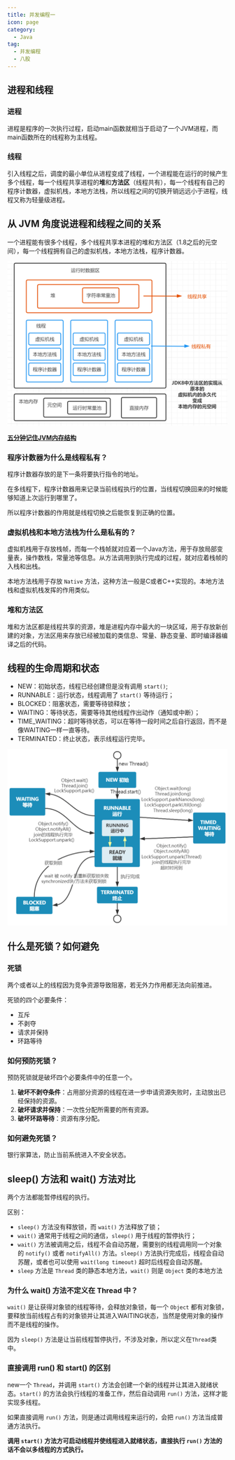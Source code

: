 ```yaml
---
title: 并发编程一
icon: page
category:
  - Java
tag:
  - 并发编程
  - 八股
---
```


## 进程和线程

### 进程

进程是程序的一次执行过程，启动main函数就相当于启动了一个JVM进程，而main函数所在的线程称为主线程。

### 线程

引入线程之后，调度的最小单位从进程变成了线程，一个进程能在运行的时候产生多个线程，每一个线程共享进程的**堆**和**方法区**（线程共有），每一个线程有自己的程序计数器，虚拟机栈，本地方法栈，所以线程之间的切换开销远远小于进程，线程又称为轻量级进程。
<!-- more -->
## 从 JVM 角度说进程和线程之间的关系

一个进程能有很多个线程，多个线程共享本进程的堆和方法区（1.8之后的元空间），每一个线程拥有自己的虚拟机栈，本地方法栈，程序计数器。

![image-20230517134427874](/markdown/image-20230616180622721.png)

[**五分钟记住JVM内存结构**](https://www.bilibili.com/video/BV1Q64y1h7PT/?spm_id_from=333.337.search-card.all.click&vd_source=90bb400ad92a9344bb4c2ca0d7921be7)

###  程序计数器为什么是线程私有？

程序计数器存放的是下一条将要执行指令的地址。

在多线程下，程序计数器用来记录当前线程执行的位置，当线程切换回来的时候能够知道上次运行到哪里了。

所以程序计数器的作用就是线程切换之后能恢复到正确的位置。

### 虚拟机栈和本地方法栈为什么是私有的？

虚拟机栈用于存放栈帧，而每一个栈帧就对应着一个Java方法，用于存放局部变量表，操作数栈，常量池等信息。从方法调用到执行完成的过程，就对应着栈帧的入栈和出栈。

本地方法栈用于存放 `Native` 方法，这种方法一般是C或者C++实现的。本地方法栈和虚拟机栈发挥的作用类似。

### 堆和方法区

堆和方法区都是线程共享的资源，堆是进程内存中最大的一块区域，用于存放新创建的对象，方法区用来存放已经被加载的类信息、常量、静态变量、即时编译器编译之后的代码。

## 线程的生命周期和状态

- NEW：初始状态，线程已经创建但是没有调用 `start()`;
- RUNNABLE：运行状态，线程调用了 `start()` 等待运行；
- BLOCKED：阻塞状态，需要等待锁释放；
- WAITING：等待状态，需要等待其他线程作出动作（通知或中断）；
- TIME_WAITING：超时等待状态，可以在等待一段时间之后自行返回，而不是像WAITING一样一直等待。
- TERMINATED：终止状态，表示线程运行完毕。

![image-20230517140544893](/markdown/image-20230517140544893.png)


## 什么是死锁？如何避免

### 死锁

两个或者以上的线程因为竞争资源导致阻塞，若无外力作用都无法向前推进。

死锁的四个必要条件：

- 互斥
- 不剥夺
- 请求并保持
- 环路等待

### 如何预防死锁？

预防死锁就是破坏四个必要条件中的任意一个。

1. **破坏不剥夺条件**：占用部分资源的线程在进一步申请资源失败时，主动放出已经保持的资源。
2. **破坏请求并保持**：一次性分配所需要的所有资源。
3. **破坏环路等待**：资源有序分配。

### 如何避免死锁？

银行家算法，防止当前系统进入不安全状态。

## sleep() 方法和 wait() 方法对比

两个方法都能暂停线程的执行。

区别：

- `sleep()` 方法没有释放锁，而 `wait()` 方法释放了锁；
- `wait()` 通常用于线程之间的通信，`sleep()` 用于线程的暂停执行；
- `wait()` 方法被调用之后，线程不会自动苏醒，需要别的线程调用同一个对象的 `notify()` 或者 `notifyAll()` 方法。`sleep()` 方法执行完成后，线程会自动苏醒，或者也可以使用 `wait(long timeout)` 超时后线程会自动苏醒。
- `sleep` 方法是 `Thread` 类的静态本地方法，`wait()` 则是 `Object` 类的本地方法

### 为什么 wait() 方法不定义在 Thread 中？

`wait()` 是让获得对象锁的线程等待，会释放对象锁，每一个 `Object` 都有对象锁，要释放当前线程占有的对象锁并让其进入WAITING状态，当然是使用对象的操作而不是线程的操作。

因为 `sleep()` 方法是让当前线程暂停执行，不涉及对象，所以定义在`Thread`类中。

### 直接调用 run() 和 start() 的区别

new一个 `Thread`，并调用 `start()` 方法会创建一个新的线程并让其进入就绪状态。`start()` 的方法会执行线程的准备工作，然后自动调用 `run()` 方法，这样才能实现多线程。

如果直接调用 `run()` 方法，则是通过调用线程来运行的，会把 `run()` 方法当成普通方法执行。

**调用 `start()` 方法方可启动线程并使线程进入就绪状态，直接执行 `run()` 方法的话不会以多线程的方式执行。**
